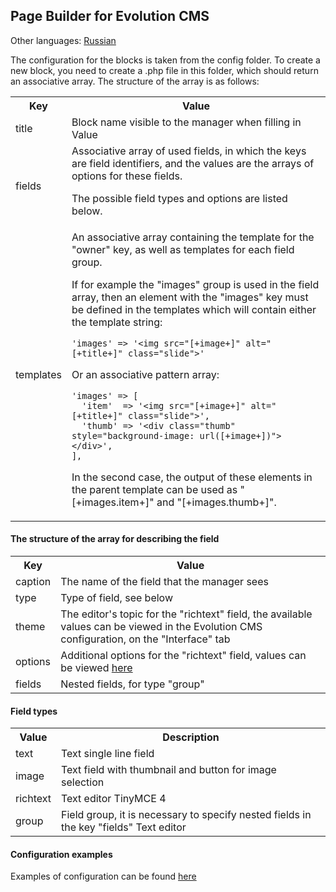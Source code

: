 
## Page Builder for Evolution CMS

Other languages: <a href="https://github.com/mnoskov/pagebuilder/blob/master/README.md">Russian</a>

The configuration for the blocks is taken from the config folder. To create a new block, you need to create a .php file in this folder, which should return an associative array. The structure of the array is as follows:

<table>
<tr><th>Key</th><th>Value</th></tr>
<tr><td>title</td><td>Block name visible to the manager when filling in Value</td></tr>
<tr>
<td>fields</td>
<td>
Associative array of used fields, in which the keys are field identifiers, and the values are the arrays of options for these fields.

The possible field types and options are listed below.
</td>
</tr>
<tr>
<td>templates</td>
<td>
An associative array containing the template for the "owner" key, as well as templates for each field group.

If for example the "images" group is used in the field array, then an element with the "images" key must be defined in the templates which will contain either the template string:

```
'images' => '<img src="[+image+]" alt="[+title+]" class="slide">'
```

Or an associative pattern array:

```
'images' => [
  'item'  => '<img src="[+image+]" alt="[+title+]" class="slide">',
  'thumb' => '<div class="thumb" style="background-image: url([+image+])"></div>',
],
```

In the second case, the output of these elements in the parent template can be used as "[+images.item+]" and "[+images.thumb+]".
</td>
</tr>
</table>

#### The structure of the array for describing the field

<table>
<tr><th>Key</th><th>Value</th></tr>
<tr><td>caption</td><td>The name of the field that the manager sees</td></tr>
<tr><td>type</td><td>Type of field, see below</td></tr>
<tr><td>theme</td><td>The editor's topic for the "richtext" field, the available values can be viewed in the Evolution CMS configuration, on the "Interface" tab</td></tr>
<tr><td>options</td><td>Additional options for the "richtext" field, values can be viewed <a href="https://www.tinymce.com/docs/configure/" target="_blank">here</a></td></tr>
<tr><td>fields</td><td>Nested fields, for type "group"</td></tr>
</table>

#### Field types

<table>
<tr><th>Value</th><th>Description</th></tr>
<tr><td>text</td><td>Text single line field</td></tr>
<tr><td>image</td><td>Text field with thumbnail and button for image selection</td></tr>
<tr><td>richtext</td><td>Text editor TinyMCE 4</td></tr>
<tr><td>group</td><td>Field group, it is necessary to specify nested fields in the key "fields" Text editor</td></tr>
</table>

#### Configuration examples

Examples of configuration can be found <a href="https://github.com/mnoskov/pagebuilder/tree/master/assets/plugins/pagebuilder/config" target="_blank">here</a>
